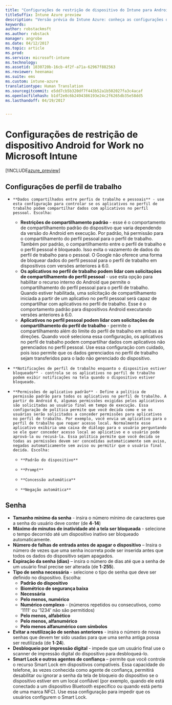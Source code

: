 ```yaml
---
title: "Configurações de restrição de dispositivo do Intune para Android for Work"
titleSuffix: Intune Azure preview
description: "Versão prévia do Intune Azure: conheça as configurações do Intune que você pode usar para controlar as configurações do dispositivo e as funcionalidades dos dispositivos Android for Work."
keywords: 
author: robstackmsft
ms.author: robstack
manager: angrobe
ms.date: 04/12/2017
ms.topic: article
ms.prod: 
ms.service: microsoft-intune
ms.technology: 
ms.assetid: 1830720b-16cb-4f2f-a71a-62967f882563
ms.reviewer: heenamac
ms.suite: ems
ms.custom: intune-azure
translationtype: Human Translation
ms.sourcegitcommit: e5dd7cb5b320df7f443b52a1b502027fa3c4acaf
ms.openlocfilehash: b1df2e0c6b2494386193e24c2f6265db35e58dd5
ms.lasthandoff: 04/19/2017


---
```


# <a name="android-for-work-device-restriction-settings-in-microsoft-intune"></a>Configurações de restrição de dispositivo Android for Work no Microsoft Intune

[!INCLUDE[azure_preview](../includes/azure_preview.md)]

## <a name="work-profile-settings"></a>Configurações de perfil de trabalho
-     **Dados compartilhados entre perfis de trabalho e pessoais** - use esta configuração para controlar se os aplicativos no perfil de trabalho podem compartilhar dados com aplicativos no perfil pessoal. Escolha: 
    - **Restrições de compartilhamento padrão** - esse é o comportamento de compartilhamento padrão do dispositivo que varia dependendo da versão do Android em execução. Por padrão, há permissão para o compartilhamento do perfil pessoal para o perfil de trabalho. Também por padrão, o compartilhamento entre o perfil de trabalho e o perfil pessoal é bloqueado. Isso evita o vazamento de dados do perfil de trabalho para o pessoal. O Google não oferece uma forma de bloquear dados do perfil pessoal para o perfil de trabalho em dispositivos com versões anteriores à 6.0.  
    - **Os aplicativos no perfil de trabalho podem lidar com solicitações de compartilhamento do perfil pessoal** - use esta opção para habilitar o recurso interno do Android que permite o compartilhamento do perfil pessoal para o perfil de trabalho. Quando estiver habilitada, uma solicitação de compartilhamento iniciada a partir de um aplicativo no perfil pessoal será capaz de compartilhar com aplicativos no perfil de trabalho. Esse é o comportamento padrão para dispositivos Android executando versões anteriores à 6.0.
    - **Aplicativos no perfil pessoal podem lidar com solicitações de compartilhamento do perfil de trabalho** - permite o compartilhamento além do limite do perfil de trabalho em ambas as direções. Quando você seleciona essa configuração, os aplicativos no perfil de trabalho podem compartilhar dados com aplicativos não gerenciados no perfil pessoal.  Use essa configuração com cuidado, pois isso permite que os dados gerenciados no perfil de trabalho sejam transferidos para o lado não gerenciado do dispositivo.


-     **Notificações de perfil de trabalho enquanto o dispositivo estiver bloqueado** - controla se os aplicativos no perfil de trabalho podem exibir notificações na tela quando o dispositivo estiver bloqueado.
-     **Permissões de aplicativo padrão** - Define a política de permissão padrão para todos os aplicativos no perfil de trabalho. A partir do Android 6, algumas permissões exigidas pelos aplicativos são solicitadas ao usuário final em tempo de execução. Essa configuração de política permite que você decida como e se os usuários serão solicitados a conceder permissões para aplicativos no perfil de trabalho. Por exemplo, você envia um aplicativo para o perfil de trabalho que requer acesso local. Normalmente esse aplicativo exibiria uma caixa de diálogo para o usuário perguntando se ele quer conceder acesso local ao aplicativo e o usuário pode aprová-la ou recusá-la. Essa política permite que você decida se todas as permissões devem ser concedidas automaticamente sem aviso, negadas automaticamente sem aviso ou permitir que o usuário final decida. Escolha:
    -     **Padrão do dispositivo**
    -     **Prompt**
    -     **Concessão automática**
    -     **Negação automática**

## <a name="password"></a>Senha

- **Tamanho mínimo da senha** - insira o número mínimo de caracteres que a senha do usuário deve conter (de **4**-**14**)
- **Máximo de minutos de inatividade até a tela ser bloqueada** - selecione o tempo decorrido até um dispositivo inativo ser bloqueado automaticamente.
- **Número de falhas de entrada antes de apagar o dispositivo** – Insira o número de vezes que uma senha incorreta pode ser inserida antes que todos os dados do dispositivo sejam apagados.
- **Expiração da senha (dias)** – insira o número de dias até que a senha de um usuário final precise ser alterada (de **1**-**255**).
- **Tipo de senha necessária** - selecione o tipo de senha que deve ser definido no dispositivo. Escolha:
    - **Padrão do dispositivo**
    - **Biométrico de segurança baixa**
    - **Necessária**
    - **Pelo menos, numérico**
    - **Numérico complexo** - (números repetidos ou consecutivos, como '1111' ou '1234' não são permitidos)
    - **Pelo menos, alfabético**
    - **Pelo menos, alfanumérico**
    - **Pelo menos alfanumérico com símbolos**
- **Evitar a reutilização de senhas anteriores** - insira o número de novas senhas que devem ter sido usadas para que uma senha antiga possa ser reutilizada (de **1**-**24**).
- **Desbloqueio por impressão digital** - impede que um usuário final use o scanner de impressão digital do dispositivo para desbloqueá-lo.
- **Smart Lock e outros agentes de confiança** – permite que você controle o recurso Smart Lock em dispositivos compatíveis. Essa capacidade do telefone, às vezes conhecida como agente de confiança, permitirá desabilitar ou ignorar a senha da tela de bloqueio do dispositivo se o dispositivo estiver em um local confiável (por exemplo, quando ele está conectado a um dispositivo Bluetooth específico ou quando está perto de uma marca NFC). Use essa configuração para impedir que os usuários configurem o Smart Lock.


